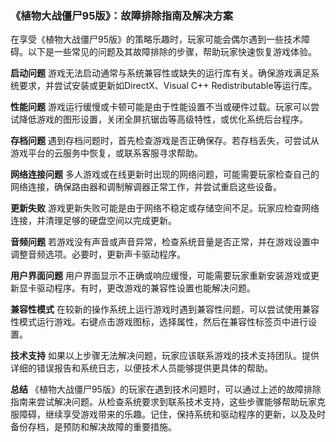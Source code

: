 ### 《植物大战僵尸95版》：故障排除指南及解决方案

在享受《植物大战僵尸95版》的策略乐趣时，玩家可能会偶尔遇到一些技术障碍。以下是一些常见的问题及其故障排除的步骤，帮助玩家快速恢复游戏体验。

**启动问题**
游戏无法启动通常与系统兼容性或缺失的运行库有关。确保游戏满足系统要求，并尝试安装或更新如DirectX、Visual C++ Redistributable等运行库。

**性能问题**
游戏运行缓慢或卡顿可能是由于性能设置不当或硬件过载。玩家可以尝试降低游戏的图形设置，关闭全屏抗锯齿等高级特性，或优化系统后台程序。

**存档问题**
遇到存档问题时，首先检查游戏是否正确保存。若存档丢失，可尝试从游戏平台的云服务中恢复，或联系客服寻求帮助。

**网络连接问题**
多人游戏或在线更新时出现的网络问题，可能需要玩家检查自己的网络连接，确保路由器和调制解调器正常工作，并尝试重启这些设备。

**更新失败**
游戏更新失败可能是由于网络不稳定或存储空间不足。玩家应检查网络连接，并清理足够的硬盘空间以完成更新。

**音频问题**
若游戏没有声音或声音异常，检查系统音量是否正常，并在游戏设置中调整音频选项。必要时，更新声卡驱动程序。

**用户界面问题**
用户界面显示不正确或响应缓慢，可能需要玩家重新安装游戏或更新显卡驱动程序。有时，更改游戏的兼容性设置也能解决问题。

**兼容性模式**
在较新的操作系统上运行游戏时遇到兼容性问题，可以尝试使用兼容性模式运行游戏。右键点击游戏图标，选择属性，然后在兼容性标签页中进行设置。

**技术支持**
如果以上步骤无法解决问题，玩家应该联系游戏的技术支持团队。提供详细的错误报告和系统日志，以便技术人员能够提供更具体的帮助。

**总结**
《植物大战僵尸95版》的玩家在遇到技术问题时，可以通过上述的故障排除指南来尝试解决问题。从检查系统要求到联系技术支持，这些步骤能够帮助玩家克服障碍，继续享受游戏带来的乐趣。记住，保持系统和驱动程序的更新，以及及时备份存档，是预防和解决故障的重要措施。